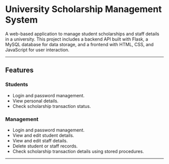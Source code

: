 # University Scholarship Management System

A web-based application to manage student scholarships and staff details in a university. This project includes a backend API built with Flask, a MySQL database for data storage, and a frontend with HTML, CSS, and JavaScript for user interaction.

---

## Features

### Students
- Login and password management.
- View personal details.
- Check scholarship transaction status.

### Management
- Login and password management.
- View and edit student details.
- View and edit staff details.
- Delete student or staff records.
- Check scholarship transaction details using stored procedures.

---


